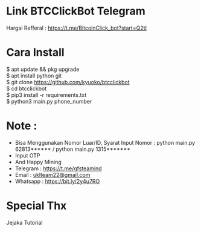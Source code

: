 # Link BTCClickBot Telegram
Hargai Refferal : https://t.me/BitcoinClick_bot?start=Q2tI

# Cara Install 
$ apt update && pkg upgrade<br>
$ apt install python git<br>
$ git clone https://github.com/kyuoko/btcclickbot<br>
$ cd btcclickbot<br>
$ pip3 install -r requirements.txt<br>
$ python3 main.py phone_number<br>

# Note :
- Bisa Menggunakan Nomor Luar/ID, Syarat Input Nomor : python main.py 62813****** / python main.py 1315*******
- Input OTP
- And Happy Mining
- Telegram : https://t.me/gfsteamind
- Email : uklteam22@gmail.com
- Whatsapp : https://bit.ly/2y4u7RO

# Special Thx
 Jejaka Tutorial